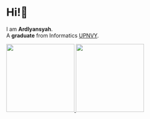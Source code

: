 # Hi!👋 
I am **Ardlyansyah**.\
A **graduate** from Informatics [UPNVY](https://www.upnyk.ac.id/). <br>

<p align="left">
<a href="https://github.com/BachtiarM12">
  <img height="180em" src="https://github-readme-stats-eight-theta.vercel.app/api?username=ardlyansyahh&show_icons=true&theme=algolia&include_all_commits=true&count_private=true"/>
  <img height="180em" src="https://github-readme-stats-eight-theta.vercel.app/api/top-langs/?username=ardlyansyahh&layout=compact&langs_count=8&theme=algolia"/>
</a>
</p>
<!--
**ardlyansyahh/ardlyansyahh** is a ✨ _special_ ✨ repository because its `README.md` (this file) appears on your GitHub profile.

Here are some ideas to get you started:

- 🔭 I’m currently working on ...
- 🌱 I’m currently learning ...
- 👯 I’m looking to collaborate on ...
- 🤔 I’m looking for help with ...
- 💬 Ask me about ...
- 📫 How to reach me: ...
- 😄 Pronouns: ...
- ⚡ Fun fact: ...
-->
